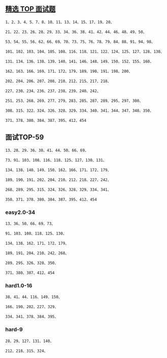 ## [精选 TOP 面试题](https://leetcode.cn/problem-list/2ckc81c/)

    1、2、3、4、5、7、8、10、11、13、14、15、17、19、20、
    
    21、22、23、26、28、29、33、34、36、38、41、42、44、46、48、49、50、
    
    53、54、55、56、62、66、69、70、73、75、76、78、79、84、88、91、94、98、
    
    101、102、103、104、105、108、116、118、121、122、124、125、127、128、130、
    
    131、134、136、138、139、140、141、146、148、149、150、152、155、160、
    
    162、163、166、169、171、172、179、189、190、191、198、200、
    
    202、204、206、207、208、210、212、215、217、218、
    
    227、230、234、236、237、238、239、240、242、
    
    251、253、268、269、277、279、283、285、287、289、295、297、300、
    
    308、315、322、324、326、328、329、334、340、341、344、347、348、350、
    
    371、378、380、384、387、395、412、454


## 面试TOP-59

    13、28、29、36、38、41、44、50、66、69、
    
    73、91、103、108、116、118、125、127、130、131、
    
    134、138、140、149、150、162、166、171、172、179、
    
    189、190、191、202、204、210、212、218、227、242、
    
    268、289、295、315、324、326、328、329、334、341、
    
    350、371、378、380、384、387、395、412、454

### easy2.0-34


    13、36、50、66、69、73、
    
    91、103、108、118、125、130、
    
    134、138、162、171、172、179、
    
    189、191、204、210、242、268、
    
    289、295、326、328、350、
    
    371、380、387、412、454

### hard1.0-16

    38、41、44、116、149、150、
    
    166、190、202、227、329、
    
    334、341、378、384、395、

### hard-9

    28、29、127、131、140、
    
    212、218、315、324、

 